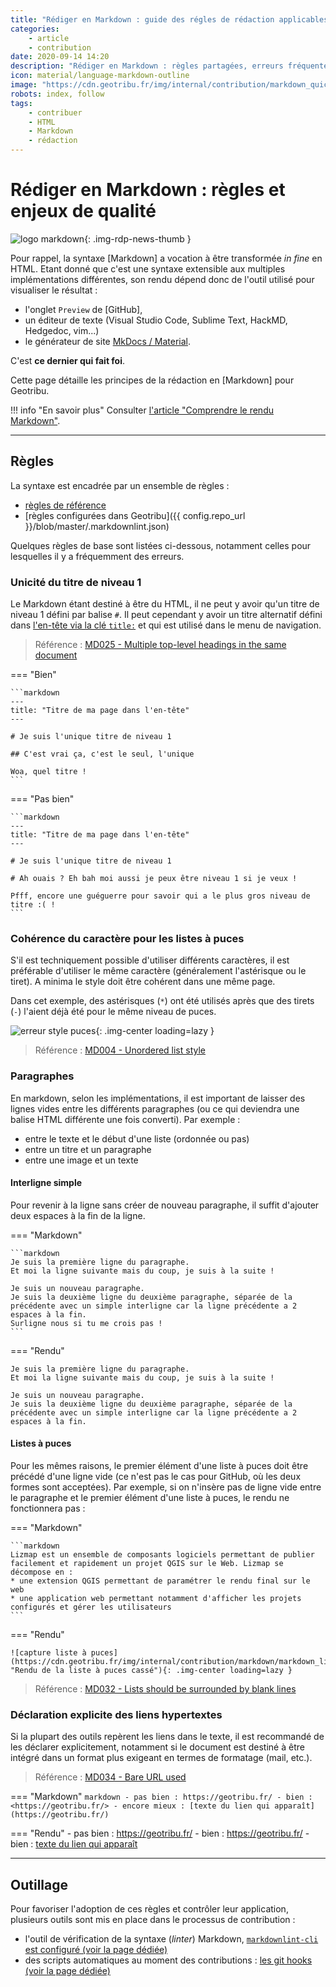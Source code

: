 ```yaml
---
title: "Rédiger en Markdown : guide des régles de rédaction applicables à Geotribu."
categories:
    - article
    - contribution
date: 2020-09-14 14:20
description: "Rédiger en Markdown : règles partagées, erreurs fréquentes et mécanismes de validation."
icon: material/language-markdown-outline
image: "https://cdn.geotribu.fr/img/internal/contribution/markdown_quick_exemple_rendu.png"
robots: index, follow
tags:
    - contribuer
    - HTML
    - Markdown
    - rédaction
---
```


# Rédiger en Markdown : règles et enjeux de qualité

![logo markdown](https://cdn.geotribu.fr/img/logos-icones/markdown.png "logo Markdown"){: .img-rdp-news-thumb }

Pour rappel, la syntaxe [Markdown] a vocation à être transformée _in fine_ en HTML. Etant donné que c'est une syntaxe extensible aux multiples implémentations différentes, son rendu dépend donc de l'outil utilisé pour visualiser le résultat :

- l'onglet `Preview` de [GitHub],
- un éditeur de texte (Visual Studio Code, Sublime Text, HackMD, Hedgedoc, vim...)
- le générateur de site [MkDocs / Material](https://squidfunk.github.io/mkdocs-material/).

C'est **ce dernier qui fait foi**.

Cette page détaille les principes de la rédaction en [Markdown] pour Geotribu.

!!! info "En savoir plus"
    Consulter [l'article "Comprendre le rendu Markdown"](/contribuer/internal/markdown_engine/#specificites).

----

## Règles

La syntaxe est encadrée par un ensemble de règles :

- [règles de référence](https://github.com/DavidAnson/markdownlint/blob/main/doc/Rules.md)
- [règles configurées dans Geotribu]({{ config.repo_url }}/blob/master/.markdownlint.json)

Quelques règles de base sont listées ci-dessous, notamment celles pour lesquelles il y a fréquemment des erreurs.

### Unicité du titre de niveau 1

Le Markdown étant destiné à être du HTML, il ne peut y avoir qu'un titre de niveau 1 défini par balise `#`. Il peut cependant y avoir un titre alternatif défini dans [l'en-tête via la clé `title:`](/contribuer/guides/metadata_yaml_frontmatter/) et qui est utilisé dans le menu de navigation.

> Référence : [MD025 - Multiple top-level headings in the same document](https://github.com/DavidAnson/markdownlint/blob/main/doc/Rules.md#md025)

<!-- markdownlint-disable MD046 -->
=== "Bien"

    ```markdown
    ---
    title: "Titre de ma page dans l'en-tête"
    ---

    # Je suis l'unique titre de niveau 1

    ## C'est vrai ça, c'est le seul, l'unique

    Woa, quel titre !
    ```

=== "Pas bien"

    ```markdown
    ---
    title: "Titre de ma page dans l'en-tête"
    ---

    # Je suis l'unique titre de niveau 1

    # Ah ouais ? Eh bah moi aussi je peux être niveau 1 si je veux !

    Pfff, encore une guéguerre pour savoir qui a le plus gros niveau de titre :( !
    ```
<!-- markdownlint-enable MD046 -->

### Cohérence du caractère pour les listes à puces

S'il est techniquement possible d'utiliser différents caractères, il est préférable d'utiliser le même caractère (généralement l'astérisque ou le tiret). A minima le style doit être cohérent dans une même page.

Dans cet exemple, des astérisques (`*`) ont été utilisés après que des tirets (`-`) l'aient déjà été pour le même niveau de puces.

![erreur style puces](https://cdn.geotribu.fr/img/internal/contribution/markdown/markdown_error_list_style_lizmap..png "Signalement de l'erreur dans Visual Studio Code"){: .img-center loading=lazy }

> Référence : [MD004 - Unordered list style](https://github.com/DavidAnson/markdownlint/blob/main/doc/Rules.md#md004)

### Paragraphes

En markdown, selon les implémentations, il est important de laisser des lignes vides entre les différents paragraphes (ou ce qui deviendra une balise HTML différente une fois converti). Par exemple :

- entre le texte et le début d'une liste (ordonnée ou pas)
- entre un titre et un paragraphe
- entre une image et un texte

#### Interligne simple

Pour revenir à la ligne sans créer de nouveau paragraphe, il suffit d'ajouter deux espaces à la fin de la ligne.

<!-- markdownlint-disable MD046 -->
=== "Markdown"

    ```markdown
    Je suis la première ligne du paragraphe.
    Et moi la ligne suivante mais du coup, je suis à la suite !

    Je suis un nouveau paragraphe.  
    Je suis la deuxième ligne du deuxième paragraphe, séparée de la précédente avec un simple interligne car la ligne précédente a 2 espaces à la fin.  
    Surligne nous si tu me crois pas !
    ```

=== "Rendu"

    Je suis la première ligne du paragraphe.
    Et moi la ligne suivante mais du coup, je suis à la suite !

    Je suis un nouveau paragraphe.  
    Je suis la deuxième ligne du deuxième paragraphe, séparée de la précédente avec un simple interligne car la ligne précédente a 2 espaces à la fin.
<!-- markdownlint-enable MD046 -->

#### Listes à puces

Pour les mêmes raisons, le premier élément d'une liste à puces doit être précédé d'une ligne vide (ce n'est pas le cas pour GitHub, où les deux formes sont acceptées). Par exemple, si on n'insère pas de ligne vide entre le paragraphe et le premier élément d'une liste à puces, le rendu ne fonctionnera pas :

<!-- markdownlint-disable MD046 -->
=== "Markdown"

    ```markdown
    Lizmap est un ensemble de composants logiciels permettant de publier facilement et rapidement un projet QGIS sur le Web. Lizmap se décompose en :
    * une extension QGIS permettant de paramétrer le rendu final sur le web
    * une application web permettant notamment d'afficher les projets configurés et gérer les utilisateurs
    ```

=== "Rendu"

    ![capture liste à puces](https://cdn.geotribu.fr/img/internal/contribution/markdown/markdown_list_broken.png "Rendu de la liste à puces cassé"){: .img-center loading=lazy }
<!-- markdownlint-enable MD046 -->

> Référence : [MD032 - Lists should be surrounded by blank lines](https://github.com/DavidAnson/markdownlint/blob/main/doc/Rules.md#md032)

### Déclaration explicite des liens hypertextes

Si la plupart des outils repèrent les liens dans le texte, il est recommandé de les déclarer explicitement, notamment si le document est destiné à être intégré dans un format plus exigeant en termes de formatage (mail, etc.).

> Référence : [MD034 - Bare URL used](https://github.com/DavidAnson/markdownlint/blob/main/doc/Rules.md#md034)

<!-- markdownlint-disable MD034 MD038 -->
=== "Markdown"
    ```markdown
    - pas bien : https://geotribu.fr/
    - bien : <https://geotribu.fr/>
    - encore mieux : [texte du lien qui apparaît](https://geotribu.fr/)
    ```

=== "Rendu"
    - pas bien : https://geotribu.fr/
    - bien : <https://geotribu.fr/>
    - bien : [texte du lien qui apparaît](https://geotribu.fr/)
<!-- markdownlint-enableMD034 -->

----

## Outillage

Pour favoriser l'adoption de ces règles et contrôler leur application, plusieurs outils sont mis en place dans le processus de contribution :

- l'outil de vérification de la syntaxe (_linter_) Markdown, [`markdownlint-cli` est configuré (voir la page dédiée)](/contribuer/internal/markdown_linter/)
- des scripts automatiques au moment des contributions : [les git hooks (voir la page dédiée)](/contribuer/internal/git_hooks_precommit/)
